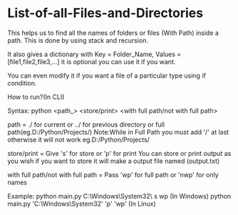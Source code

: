 # List-of-all-Files-and-Directories
This helps us to find all the names of folders or files (With Path) inside a path.
This is done by using stack and recursion.

It also gives a dictionary with Key = Folder_Name, Values =[file1,file2,file3,...] it is optional you can use it if you want.

You can even modify it if you want a file of a particular type using if condition.


How to run?(In CLI)

Syntax:
python <path_> <store/print> <with full path/not with full path>

path = ./ for current or ../ for previous directory or full path(eg.D:/Python/Projects/)
Note:While in Full Path you must add '/' at last otherwise it will not work eg.D:/Python/Projects/

store/print = Give 's' for store or 'p' for print
You can store or print output as you wish if you want to store it will make a output file named (output.txt)

with full path/not with full path = Pass 'wp' for full path or 'nwp' for only names

Example:
python main.py C:\Windows\System32\ s wp (In Windows)
python main.py 'C:\Windows\System32\' 'p' 'wp' (In Linux)
